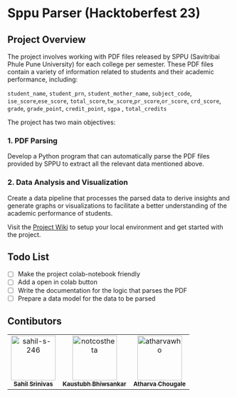 # Sppu Parser (Hacktoberfest 23)

## **Project Overview**

The project involves working with PDF files released by SPPU (Savitribai Phule Pune University) for each college per semester. These PDF files contain a variety of information related to students and their academic performance, including:

`student_name`, `student_prn`, `student_mother_name`, `subject_code`, `ise_score`,`ese_score`, `total_score`,`tw_score`,`pr_score`,`or_score`, `crd_score`, `grade`, `grade_point`, `credit_point`, `sgpa` , `total_credits` 

The project has two main objectives:

### **1. PDF Parsing**

Develop a Python program that can automatically parse the PDF files provided by SPPU to extract all the relevant data mentioned above.

### **2. Data Analysis and Visualization**

Create a data pipeline that processes the parsed data to derive insights and generate graphs or visualizations to facilitate a better understanding of the academic performance of students.

Visit the [Project Wiki](https://github.com/notcostheta/sppu-parser/wiki/Project-Setup) to setup your local environment and get started with the project.

## **Todo List**
- [ ] Make the project colab-notebook friendly
- [ ] Add a open in colab button
- [ ] Write the documentation for the logic that parses the PDF
- [ ] Prepare a data model for the data to be parsed

## Contibutors
<!-- readme: collaborators,contributors -start -->
<table>
<tr>
    <td align="center">
        <a href="https://github.com/sahil-s-246">
            <img src="https://avatars.githubusercontent.com/u/97866494?v=4" width="100;" alt="sahil-s-246"/>
            <br />
            <sub><b>Sahil Srinivas</b></sub>
        </a>
    </td>
    <td align="center">
        <a href="https://github.com/notcostheta">
            <img src="https://avatars.githubusercontent.com/u/96881080?v=4" width="100;" alt="notcostheta"/>
            <br />
            <sub><b>Kaustubh Bhiwsankar</b></sub>
        </a>
    </td>
    <td align="center">
        <a href="https://github.com/atharvawho">
            <img src="https://avatars.githubusercontent.com/u/144663394?v=4" width="100;" alt="atharvawho"/>
            <br />
            <sub><b>Atharva Chougale</b></sub>
        </a>
    </td></tr>
</table>
<!-- readme: collaborators,contributors -end -->
